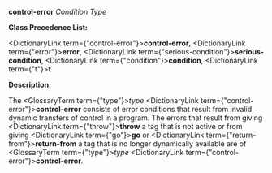**control-error** *Condition Type* 



**Class Precedence List:** 



<DictionaryLink  term={"control-error"}><b>control-error</b></DictionaryLink>, <DictionaryLink  term={"error"}><b>error</b></DictionaryLink>, <DictionaryLink  term={"serious-condition"}><b>serious-condition</b></DictionaryLink>, <DictionaryLink  term={"condition"}><b>condition</b></DictionaryLink>, <DictionaryLink  term={"t"}><b>t</b></DictionaryLink> 



**Description:** 



The <GlossaryTerm  term={"type"}><i>type</i></GlossaryTerm> <DictionaryLink  term={"control-error"}><b>control-error</b></DictionaryLink> consists of error conditions that result from invalid dynamic transfers of control in a program. The errors that result from giving <DictionaryLink  term={"throw"}><b>throw</b></DictionaryLink> a tag that is not active or from giving <DictionaryLink  term={"go"}><b>go</b></DictionaryLink> or <DictionaryLink  term={"return-from"}><b>return-from</b></DictionaryLink> a tag that is no longer dynamically available are of <GlossaryTerm  term={"type"}><i>type</i></GlossaryTerm> <DictionaryLink  term={"control-error"}><b>control-error</b></DictionaryLink>. 



